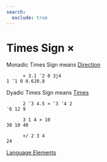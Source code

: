 ```yaml
---
search:
  exclude: true
---
```

<h1 class="heading"><span class="name">Times Sign</span> <span class="command">×</span></h1>

Monadic Times Sign means
[Direction](../primitive-functions/direction.md)
```apl
      × 3.1 ¯2 0 3j4
1 ¯1 0 0.6J0.8
```

Dyadic Times Sign means
[Times](../primitive-functions/multiply.md)
```apl
      2 ¯3 4.5 × ¯3 ¯4 2
¯6 12 9

      3 1 4 × 10
30 10 40

      ×/ 2 3 4
24
```
[Language Elements](./language-elements.md)



